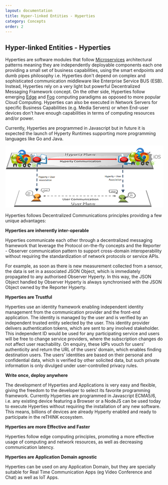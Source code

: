 ```yaml
---
layout: documentation
title: Hyper-linked Entities - Hyperties
category: Concepts
order: 2
---
```


Hyper-linked Entities - Hyperties
---------------------------------

Hyperties are software modules that follow [Microservices](http://martinfowler.com/articles/microservices.html)  architectural patterns  meaning they are independently deployable components each one providing a small set of business capabilities, using the smart endpoints and dumb pipes philosophy i.e. Hyperties don't depend on complex and sophisticated communication middleware like Enterprise Service BUS (ESB). Instead, Hyperties rely on a very light but powerful Decentralized Messaging Framework concept. On the other side, Hyperties follow emerging [Edge](https://en.wikipedia.org/wiki/Edge_computing) and [Fog](https://en.wikipedia.org/wiki/Fog_computing) computing paradigms as opposed to more popular Cloud Computing. Hyperties can also be executed in Network Servers for specific Business Capabilities (e.g. Media Servers) or when End-user devices don't have enough capabilities in terms of computing resources and/or power.

Currently, Hyperties are programmed in Javascript but in future it is expected the launch of Hyperty Runtimes supporting more programming languages like Go and Java.

![Hyperty Concept and Edge Computing](../img/concepts/hyperty-concept1.png)

Hyperties follows Decentralized Communications principles providing a few unique advantages:

**Hyperties are inherently inter-operable**

Hyperties communicate each other through a decentralized messaging framework that leverage the Protocol on-the-fly concepts and the Reporter - Observer communication pattern to support cross-domain interoperability without requiring the standardization of network protocols or service APIs.

For example, as soon as there is new measurement collected from a sensor, the data is set in a associated JSON Object, which is immediately propagated to any authorised Observer Hyperty. In this way, the JSON Object handled by Observer Hyperty is always synchronised with the JSON Object owned by the Reporter Hyperty.

**Hyperties are Trustful**

Hyperties use an identity framework enabling independent identity management from the communication provider and the front-end application.
The identity is managed by the user and is verified by an independent trusted entity selected by the user.
This identity provider delivers authentication tokens, which are sent to any involved stakeholder.
This independent ID would be used for any participating service and users will be free to change service providers, where the subscription changes do not affect user reachability.
On enquiry, these IdPs vouch for users’ authenticity and return the URL of the users’ domain, which enables finding destination users.
The users’ identities are based on their personal and confidential data, which is verified by other solicited data, but such private information is only divulged under user-controlled privacy rules.

**Write once, deploy anywhere**

The development of Hyperties and Applications is very easy and flexible, giving the freedom to the developer to select its favorite programming framework.
Currently Hyperties are programmed in Javascript ECMA5/6, i.e. any existing device featuring a Browser or a NodeJS can be used today to execute Hyperties without requiring the installation of any new software.
This means, billions of devices are already Hyperty enabled and ready to participate in the reTHINK ecosystem.

**Hyperties are more Effective and Faster**

Hyperties follow edge computing principles, promoting a more effective usage of computing and network resources, as well as decreasing communication latency.

**Hyperties are Application Domain agnostic**

Hyperties can be used on any Application Domain, but they are specially suitable for Real Time Communication Apps (eg Video Conference and Chat) as well as IoT Apps.
